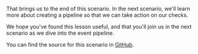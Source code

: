 That brings us to the end of this scenario. In the next scenario, we'll learn more about creating a pipeline so that we can take action on our checks. 

We hope you've found this lesson useful, and that you'll join us in the next scenario as we dive into the event pipeline.

You can find the source for this scenario in [GitHub](https://github.com/sensu/katacoda-scenarios/intro-to-checks).